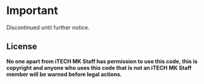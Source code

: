 # Important
Discontinued until further notice.

## License
**No one apart from iTECH MK Staff has permission to use this code, this is copyright and anyone who uses this code that is not an iTECH MK Staff member will be warned before legal actions.**
